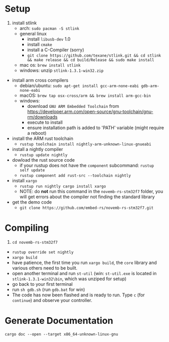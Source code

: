 # Setup

1. install stlink
    * arch: `sudo pacman -S stlink`
    * general linux
        * install `libusb-dev` 1.0
        * install `cmake`
        * install a C-Compiler (sorry)
        * `git clone https://github.com/texane/stlink.git && cd stlink && make release && cd build/Release && sudo make install`
    * mac os: `brew install stlink`
    * windows: unzip `stlink-1.3.1-win32.zip`
-  install arm cross compilers
    * debian/ubuntu: `sudo apt-get install gcc-arm-none-eabi gdb-arm-none-eabi`
    * macOS: `brew tap osx-cross/arm && brew install arm-gcc-bin`
    * windows:
        * download `GNU ARM Embedded Toolchain` from https://developer.arm.com/open-source/gnu-toolchain/gnu-rm/downloads
        * execute to install
        * ensure installation path is added to 'PATH' variable (might require a reboot)
-  install the ARM rust toolchain
    * `rustup toolchain install nightly-arm-unknown-linux-gnueabi`
-  install a nightly compiler
    * `rustup update nightly`
-  dowload the rust source code
    * if your rustup does not have the `component` subcommand: `rustup self update`
    * `rustup component add rust-src --toolchain nightly`
-  install `xargo`
    * `rustup run nightly cargo install xargo`
    * NOTE: do **not** run this command in the `novemb-rs-stm32f7` folder, you will get errors about the compiler not finding the standard library
-  get the demo code
    * `git clone https://github.com/embed-rs/novemb-rs-stm32f7.git`

# Compiling

1. `cd novemb-rs-stm32f7`
-  `rustup override set nightly`
-  `xargo build`
-  have patience, the first time you run `xargo build`, the `core` library and various others need to be built.
-  open another terminal and run `st-util` (win: `st-util.exe` is located in `stlink-1.3.1-win32\bin`, which was unziped for setup)
-  go back to your first terminal
-  run `sh gdb.sh` (run `gdb.bat` for win)
-  The code has now been flashed and is ready to run. Type `c` (for `continue`) and observe your controller.

# Generate Documentation

`cargo doc --open --target x86_64-unknown-linux-gnu`
